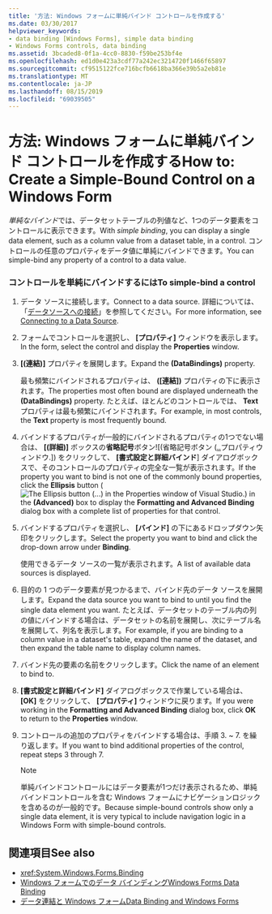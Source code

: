 ```yaml
---
title: '方法: Windows フォームに単純バインド コントロールを作成する'
ms.date: 03/30/2017
helpviewer_keywords:
- data binding [Windows Forms], simple data binding
- Windows Forms controls, data binding
ms.assetid: 3bcaded8-0f1a-4cc0-8830-f59be253bf4e
ms.openlocfilehash: ed1d0e423a3cdf77a242ec3214720f1466f65897
ms.sourcegitcommit: cf9515122fce716bcfb6618ba366e39b5a2eb81e
ms.translationtype: MT
ms.contentlocale: ja-JP
ms.lasthandoff: 08/15/2019
ms.locfileid: "69039505"
---
```

# <a name="how-to-create-a-simple-bound-control-on-a-windows-form"></a><span data-ttu-id="db70d-102">方法: Windows フォームに単純バインド コントロールを作成する</span><span class="sxs-lookup"><span data-stu-id="db70d-102">How to: Create a Simple-Bound Control on a Windows Form</span></span>

<span data-ttu-id="db70d-103">*単純なバインド*では、データセットテーブルの列値など、1つのデータ要素をコントロールに表示できます。</span><span class="sxs-lookup"><span data-stu-id="db70d-103">With *simple binding*, you can display a single data element, such as a column value from a dataset table, in a control.</span></span> <span data-ttu-id="db70d-104">コントロールの任意のプロパティをデータ値に単純にバインドできます。</span><span class="sxs-lookup"><span data-stu-id="db70d-104">You can simple-bind any property of a control to a data value.</span></span>

### <a name="to-simple-bind-a-control"></a><span data-ttu-id="db70d-105">コントロールを単純にバインドするには</span><span class="sxs-lookup"><span data-stu-id="db70d-105">To simple-bind a control</span></span>

1. <span data-ttu-id="db70d-106">データ ソースに接続します。</span><span class="sxs-lookup"><span data-stu-id="db70d-106">Connect to a data source.</span></span> <span data-ttu-id="db70d-107">詳細については、「[データソースへの接続](../data/adonet/connecting-to-a-data-source.md)」を参照してください。</span><span class="sxs-lookup"><span data-stu-id="db70d-107">For more information, see [Connecting to a Data Source](../data/adonet/connecting-to-a-data-source.md).</span></span>

2. <span data-ttu-id="db70d-108">フォームでコントロールを選択し、 **[プロパティ]** ウィンドウを表示します。</span><span class="sxs-lookup"><span data-stu-id="db70d-108">In the form, select the control and display the **Properties** window.</span></span>

3. <span data-ttu-id="db70d-109">**[(連結)]** プロパティを展開します。</span><span class="sxs-lookup"><span data-stu-id="db70d-109">Expand the **(DataBindings)** property.</span></span>

     <span data-ttu-id="db70d-110">最も頻繁にバインドされるプロパティは、 **([連結])** プロパティの下に表示されます。</span><span class="sxs-lookup"><span data-stu-id="db70d-110">The properties most often bound are displayed underneath the **(DataBindings)** property.</span></span> <span data-ttu-id="db70d-111">たとえば、ほとんどのコントロールでは、 **Text**プロパティは最も頻繁にバインドされます。</span><span class="sxs-lookup"><span data-stu-id="db70d-111">For example, in most controls, the **Text** property is most frequently bound.</span></span>

4. <span data-ttu-id="db70d-112">バインドするプロパティが一般的にバインドされるプロパティの1つでない場合は、 **[(詳細)]** ボックスの**省略記号**ボタン![(省略記号ボタン ([..](./media/how-to-create-a-simple-bound-control-on-a-windows-form/visual-studio-ellipsis-button.png)プロパティウィンドウ.]) をクリックして、 **[書式設定と詳細バインド**] ダイアログボックスで、そのコントロールのプロパティの完全な一覧が表示されます。</span><span class="sxs-lookup"><span data-stu-id="db70d-112">If the property you want to bind is not one of the commonly bound properties, click the **Ellipsis** button (![The Ellipsis button (...) in the Properties window of Visual Studio.](./media/how-to-create-a-simple-bound-control-on-a-windows-form/visual-studio-ellipsis-button.png)) in the **(Advanced)** box to display the **Formatting and Advanced Binding** dialog box with a complete list of properties for that control.</span></span>

5. <span data-ttu-id="db70d-113">バインドするプロパティを選択し、 **[バインド]** の下にあるドロップダウン矢印をクリックします。</span><span class="sxs-lookup"><span data-stu-id="db70d-113">Select the property you want to bind and click the drop-down arrow under **Binding**.</span></span>

     <span data-ttu-id="db70d-114">使用できるデータ ソースの一覧が表示されます。</span><span class="sxs-lookup"><span data-stu-id="db70d-114">A list of available data sources is displayed.</span></span>

6. <span data-ttu-id="db70d-115">目的の 1 つのデータ要素が見つかるまで、バインド先のデータ ソースを展開します。</span><span class="sxs-lookup"><span data-stu-id="db70d-115">Expand the data source you want to bind to until you find the single data element you want.</span></span> <span data-ttu-id="db70d-116">たとえば、データセットのテーブル内の列の値にバインドする場合は、データセットの名前を展開し、次にテーブル名を展開して、列名を表示します。</span><span class="sxs-lookup"><span data-stu-id="db70d-116">For example, if you are binding to a column value in a dataset's table, expand the name of the dataset, and then expand the table name to display column names.</span></span>

7. <span data-ttu-id="db70d-117">バインド先の要素の名前をクリックします。</span><span class="sxs-lookup"><span data-stu-id="db70d-117">Click the name of an element to bind to.</span></span>

8. <span data-ttu-id="db70d-118">**[書式設定と詳細バインド]** ダイアログボックスで作業している場合は、 **[OK]** をクリックして、 **[プロパティ]** ウィンドウに戻ります。</span><span class="sxs-lookup"><span data-stu-id="db70d-118">If you were working in the **Formatting and Advanced Binding** dialog box, click **OK** to return to the **Properties** window.</span></span>

9. <span data-ttu-id="db70d-119">コントロールの追加のプロパティをバインドする場合は、手順 3. ~ 7. を繰り返します。</span><span class="sxs-lookup"><span data-stu-id="db70d-119">If you want to bind additional properties of the control, repeat steps 3 through 7.</span></span>

    > [!NOTE]
    > <span data-ttu-id="db70d-120">単純バインドコントロールにはデータ要素が1つだけ表示されるため、単純バインドコントロールを含む Windows フォームにナビゲーションロジックを含めるのが一般的です。</span><span class="sxs-lookup"><span data-stu-id="db70d-120">Because simple-bound controls show only a single data element, it is very typical to include navigation logic in a Windows Form with simple-bound controls.</span></span>

## <a name="see-also"></a><span data-ttu-id="db70d-121">関連項目</span><span class="sxs-lookup"><span data-stu-id="db70d-121">See also</span></span>

- <xref:System.Windows.Forms.Binding>
- [<span data-ttu-id="db70d-122">Windows フォームでのデータ バインディング</span><span class="sxs-lookup"><span data-stu-id="db70d-122">Windows Forms Data Binding</span></span>](windows-forms-data-binding.md)
- [<span data-ttu-id="db70d-123">データ連結と Windows フォーム</span><span class="sxs-lookup"><span data-stu-id="db70d-123">Data Binding and Windows Forms</span></span>](data-binding-and-windows-forms.md)

